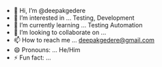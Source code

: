 - 👋 Hi, I’m @deepakgedere
- 👀 I’m interested in ...  Testing, Development
- 🌱 I’m currently learning ...  Testing Automation  
- 💞️ I’m looking to collaborate on ...  
- 📫 How to reach me ... deepakgedere@gmail.com
- 😄 Pronouns: ...  He/Him  
- ⚡ Fun fact: ...  
  
<!---
deepakgedere/deepakgedere is a ✨ special ✨ repository because its `README.md` (this file) appears on your GitHub profile.
You can click the Preview link to take a look at your changes.
--->

